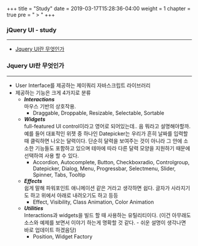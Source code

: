 +++
title = "Study"
date = 2019-03-17T15:28:36-04:00
weight = 1
chapter = true
pre = " > "
+++

### jQuery UI - study
***

+ [Jquery UI란 무엇인가](#jqueryui_intro)

<a name="jqueryui_intro"></a>
### Jquery UI란 무엇인가
___

+ User Interface를 제공하는 제이쿼리 자바스크립트 라이브러리
+ 제공하는 기능은 크게 4가지로 분류
    - ***Interactions*** <br />
        마우스 기반의 상호작용.
        - Draggable, Droppable, Resizable, Selectable, Sortable
    - ***Widgets***<br />
        full-featured UI control이라고 영어로 되어있는데.. 음 뭐라고 설명해야할까. 예를 들어 대표적인 위젯 중 하나인 Datepicker는 우리가 흔히 날짜를 입력할때 클릭하면 나오는 달력이다. 단순히 달력을 보여주는 것이 아니라 그 안에 소소한 기능들도 포함하고 있으며 테마에 따라 다른 달력 모양을 지원하기 때문에 선택하여 사용 할 수 있다.
        - Accordion, Autocomplete, Button, Checkboxradio, Controlgroup, Datepicker, Dialog, Menu, Progressbar, Selectmenu, Slider, Spinner, Tabs, Tooltip
    - ***Effects***<br />
        쉽게 말해 파워포인트 애니메이션 같은 거라고 생각하면 쉽다. 글자가 사라지기도 하고 위에서 아래로 내려오기도 하고 등등
        - Effect, Visibility, Class Animation, Color Animation
    - ***Utilities***<br />
        Interactions과 widgets을 빌드 할 때 사용하는 유틸리티이다. (이건 아무래도 소스와 예제를 보면서 이야기 하는게 명확할 것 같다. - 쉬운 설명이 생각나면 바로 업데이트 하겠음당)
        - Position, Widget Factory

